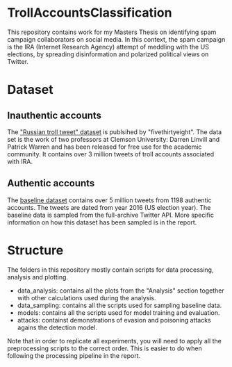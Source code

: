 # TrollAccountsClassification
This repository contains work for my Masters Thesis on identifying spam campaign collaborators on social media. In this context, the spam campaign is the IRA (Internet Research Agency) attempt of meddling with the US elections, by spreading disinformation and polarized political views on Twitter.

# Dataset
## Inauthentic accounts
The ["Russian troll tweet" dataset](https://github.com/fivethirtyeight/russian-troll-tweets) is publsihed by "fivethirtyeight". The data set is the work of two professors at Clemson University: Darren Linvill and Patrick Warren and has been released for free use for the academic community. It contains over 3 million tweets of troll accounts associated with IRA.

## Authentic accounts
The [baseline dataset](https://www.kaggle.com/sergejbogachov/tweets-of-random-sampled-accounts-from-2016) contains over 5 million tweets from 1198 authentic accounts. The tweets are dated from year 2016 (US election year). The baseline data is sampled from the full-archive Twitter API. More specific information on how this dataset has been sampled is in the report.

# Structure
The folders in this repository mostly contain scripts for data processing, analysis and plotting.

* data_analysis: contains all the plots from the "Analysis" section together with other calculations used during the analysis.
* data_sampling: contains all the scripts used for sampling baseline data.
* models: contains all the scripts used for model training and evaluation.
* attacks: containst demonstrations of evasion and poisoning attacks agains the detection model.

Note that in order to replicate all experiments, you will need to apply all the preprocessing scripts to the correct order. This is easier to do when following the processing pipeline in the report.
